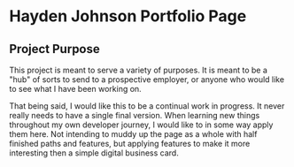 # Hayden Johnson Portfolio Page

## Project Purpose

This project is meant to serve a variety of purposes. It is meant to be a "hub" of sorts to send to a prospective employer, or anyone who would like to see what I have been working on. 

That being said, I would like this to be a continual work in progress. It never really needs to have a single final version. When learning new things throughout my own developer journey, I would like to in some way apply them here. Not intending to muddy up the page as a whole with half finished paths and features, but applying features to make it more interesting then a simple digital business card.